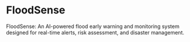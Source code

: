 # FloodSense
FloodSense: An AI-powered flood early warning and monitoring system designed for real-time alerts, risk assessment, and disaster management.
